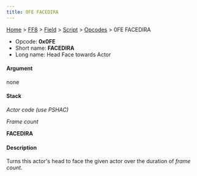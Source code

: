 ```yaml
---
title: 0FE FACEDIRA
---
```


[Home](/ff7-flat-wiki/Main%20Page.md) > [FF8](/ff7-flat-wiki/FF8.md) > [Field](/ff7-flat-wiki/FF8/Field.md) > [Script](/ff7-flat-wiki/FF8/Field/Script.md) > [Opcodes](/ff7-flat-wiki/FF8/Field/Script/Opcodes.md) > 0FE FACEDIRA

-   Opcode: **0x0FE**
-   Short name: **FACEDIRA**
-   Long name: Head Face towards Actor

#### Argument

none

#### Stack

  
*Actor code (use PSHAC)*

*Frame count*

**FACEDIRA**

#### Description

Turns this actor's head to face the given actor over the duration of
*frame count*.
